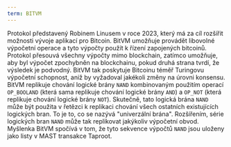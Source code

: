```yaml
---
term: BITVM
---
```


Protokol představený Robinem Linusem v roce 2023, který má za cíl rozšířit možnosti vývoje aplikací pro Bitcoin. BitVM umožňuje provádět libovolné výpočetní operace a tyto výpočty použít k řízení zapojených bitcoinů. Protokol přesouvá všechny výpočty mimo blockchain, zatímco umožňuje, aby byl výpočet zpochybněn na blockchainu, pokud druhá strana tvrdí, že výsledek je podvodný. BitVM tak poskytuje Bitcoinu téměř Turingovu výpočetní schopnost, aniž by vyžadoval jakékoli změny na úrovni konsensu. BitVM replikuje chování logické brány `NAND` kombinovaným použitím operací `OP_BOOLAND` (která sama replikuje chování logické brány `AND`) a `OP_NOT` (která replikuje chování logické brány `NOT`). Skutečně, tato logická brána `NAND` může být použita v řetězci k replikaci chování všech ostatních existujících logických bran. To je to, co se nazývá "univerzální brána". Rozšířením, série logických bran `NAND` může tak replikovat jakýkoliv výpočetní obvod. Myšlenka BitVM spočívá v tom, že tyto sekvence výpočtů `NAND` jsou uloženy jako listy v MAST transakce Taproot.